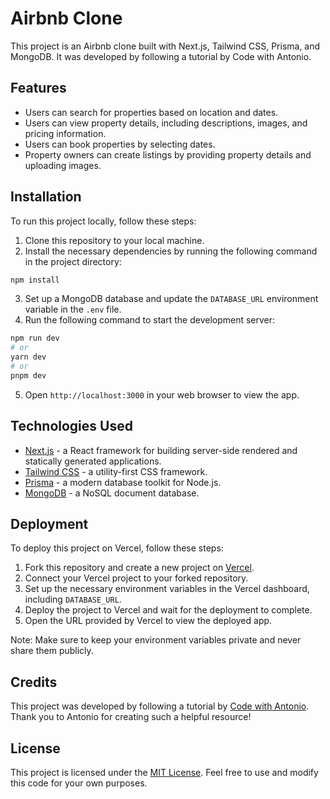 # Airbnb Clone

This project is an Airbnb clone built with Next.js, Tailwind CSS, Prisma, and MongoDB. It was developed by following a tutorial by Code with Antonio.

## Features

- Users can search for properties based on location and dates.
- Users can view property details, including descriptions, images, and pricing information.
- Users can book properties by selecting dates.
- Property owners can create listings by providing property details and uploading images.

## Installation

To run this project locally, follow these steps:

1. Clone this repository to your local machine.
2. Install the necessary dependencies by running the following command in the project directory:

```bash
npm install
```

3. Set up a MongoDB database and update the `DATABASE_URL` environment variable in the `.env` file.
4. Run the following command to start the development server:

```bash
npm run dev
# or
yarn dev
# or
pnpm dev
```

5. Open `http://localhost:3000` in your web browser to view the app.

## Technologies Used

- [Next.js](https://nextjs.org/) - a React framework for building server-side rendered and statically generated applications.
- [Tailwind CSS](https://tailwindcss.com/) - a utility-first CSS framework.
- [Prisma](https://www.prisma.io/) - a modern database toolkit for Node.js.
- [MongoDB](https://www.mongodb.com/) - a NoSQL document database.

## Deployment

To deploy this project on Vercel, follow these steps:

1. Fork this repository and create a new project on [Vercel](https://vercel.com/).
2. Connect your Vercel project to your forked repository.
3. Set up the necessary environment variables in the Vercel dashboard, including `DATABASE_URL`.
4. Deploy the project to Vercel and wait for the deployment to complete.
5. Open the URL provided by Vercel to view the deployed app.

Note: Make sure to keep your environment variables private and never share them publicly.

## Credits

This project was developed by following a tutorial by [Code with Antonio](https://www.youtube.com/@codewithantonio). Thank you to Antonio for creating such a helpful resource!

## License

This project is licensed under the [MIT License](https://opensource.org/licenses/MIT). Feel free to use and modify this code for your own purposes.
